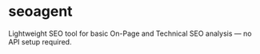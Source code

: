 # seoagent
Lightweight SEO tool for basic On-Page and Technical SEO analysis — no API setup required.
